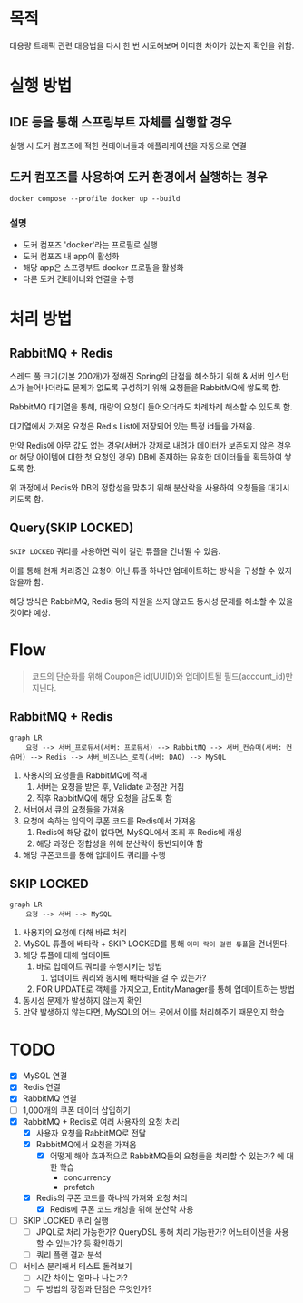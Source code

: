 # 목적

대용량 트래픽 관련 대응법을 다시 한 번 시도해보며 어떠한 차이가 있는지 확인을 위함.

# 실행 방법

## IDE 등을 통해 스프링부트 자체를 실행할 경우

실행 시 도커 컴포즈에 적힌 컨테이너들과 애플리케이션을 자동으로 연결

## 도커 컴포즈를 사용하여 도커 환경에서 실행하는 경우

`docker compose --profile docker up --build`

### 설명

- 도커 컴포즈 'docker'라는 프로필로 실행
- 도커 컴포즈 내 app이 활성화
- 해당 app은 스프링부트 docker 프로필을 활성화
- 다른 도커 컨테이너와 연결을 수행

# 처리 방법

## RabbitMQ + Redis

스레드 풀 크기(기본 200개)가 정해진 Spring의 단점을 해소하기 위해 & 서버 인스턴스가 늘어나더라도 문제가 없도록 구성하기 위해 요청들을 RabbitMQ에 쌓도록 함.

RabbitMQ 대기열을 통해, 대량의 요청이 들어오더라도 차례차례 해소할 수 있도록 함.

대기열에서 가져온 요청은 Redis List에 저장되어 있는 특정 id들을 가져옴.

만약 Redis에 아무 값도 없는 경우(서버가 강제로 내려가 데이터가 보존되지 않은 경우 or 해당 아이템에 대한 첫 요청인 경우) DB에 존재하는 유효한 데이터들을 획득하여 쌓도록 함.

위 과정에서 Redis와 DB의 정합성을 맞추기 위해 분산락을 사용하여 요청들을 대기시키도록 함.

## Query(SKIP LOCKED)

`SKIP LOCKED` 쿼리를 사용하면 락이 걸린 튜플을 건너뛸 수 있음.

이를 통해 현재 처리중인 요청이 아닌 튜플 하나만 업데이트하는 방식을 구성할 수 있지 않을까 함.

해당 방식은 RabbitMQ, Redis 등의 자원을 쓰지 않고도 동시성 문제를 해소할 수 있을 것이라 예상.

# Flow

> 코드의 단순화를 위해 Coupon은 id(UUID)와 업데이트될 필드(account_id)만 지닌다.

## RabbitMQ + Redis

```mermaid
graph LR
    요청 --> 서버_프로듀서(서버: 프로듀서) --> RabbitMQ --> 서버_컨슈머(서버: 컨슈머) --> Redis --> 서버_비즈니스_로직(서버: DAO) --> MySQL 
```

1. 사용자의 요청들을 RabbitMQ에 적재
    1. 서버는 요청을 받은 후, Validate 과정만 거침
    2. 직후 RabbitMQ에 해당 요청을 담도록 함
2. 서버에서 큐의 요청들을 가져옴
3. 요청에 속하는 임의의 쿠폰 코드를 Redis에서 가져옴
    1. Redis에 해당 값이 없다면, MySQL에서 조회 후 Redis에 캐싱
    2. 해당 과정은 정합성을 위해 분산락이 동반되어야 함
4. 해당 쿠폰코드를 통해 업데이트 쿼리를 수행

## SKIP LOCKED

```mermaid
graph LR
    요청 --> 서버 --> MySQL 
```

1. 사용자의 요청에 대해 바로 처리
2. MySQL 튜플에 배타락 + SKIP LOCKED를 통해 `이미 락이 걸린 튜플`을 건너뛴다.
3. 해당 튜플에 대해 업데이트
    1. 바로 업데이트 쿼리를 수행시키는 방법
        1. 업데이트 쿼리와 동시에 배타락을 걸 수 있는가?
    2. FOR UPDATE로 객체를 가져오고, EntityManager를 통해 업데이트하는 방법
4. 동시성 문제가 발생하지 않는지 확인
5. 만약 발생하지 않는다면, MySQL의 어느 곳에서 이를 처리해주기 때문인지 학습

# TODO

- [x] MySQL 연결
- [x] Redis 연결
- [x] RabbitMQ 연결
- [ ] 1,000개의 쿠폰 데이터 삽입하기
- [x] RabbitMQ + Redis로 여러 사용자의 요청 처리
    - [x] 사용자 요청을 RabbitMQ로 전달
    - [x] RabbitMQ에서 요청을 가져옴
        - [x] 어떻게 해야 효과적으로 RabbitMQ들의 요청들을 처리할 수 있는가? 에 대한 학습
            - concurrency
            - prefetch
    - [x] Redis의 쿠폰 코드를 하나씩 가져와 요청 처리
        - [x] Redis에 쿠폰 코드 캐싱을 위해 분산락 사용
- [ ] SKIP LOCKED 쿼리 실행
    - [ ] JPQL로 처리 가능한가? QueryDSL 통해 처리 가능한가? 어노테이션을 사용할 수 있는가? 등 확인하기
    - [ ] 쿼리 플랜 결과 분석
- [ ] 서비스 분리해서 테스트 돌려보기
    - [ ] 시간 차이는 얼마나 나는가?
    - [ ] 두 방법의 장점과 단점은 무엇인가?
